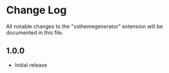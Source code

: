 # Change Log
All notable changes to the "vsthemegenerator" extension will be documented in this file.

## 1.0.0
- Initial release
